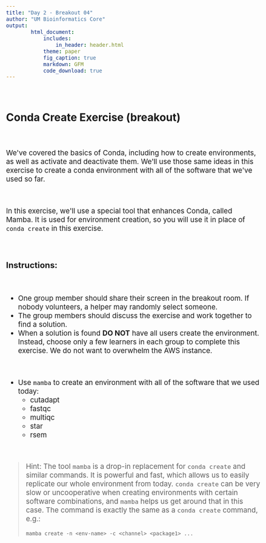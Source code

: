 ```yaml
---
title: "Day 2 - Breakout 04"
author: "UM Bioinformatics Core"
output:
        html_document:
            includes:
                in_header: header.html
            theme: paper
            fig_caption: true
            markdown: GFM
            code_download: true
---
```

<style type="text/css">
body{ /* Normal  */
      font-size: 14pt;
  }
pre {
  font-size: 12pt
}
</style>

<br>

## Conda Create Exercise (breakout)

<br>

We've covered the basics of Conda, including how to create environments, as well as activate and deactivate them. We'll use those same ideas in this exercise to create a conda environment with all of the software that we've used so far.

<br>

In this exercise, we'll use a special tool that enhances Conda, called Mamba. It is used for environment creation, so you will use it in place of `conda create` in this exercise.

<br>

### Instructions:

<br>

- One group member should share their screen in the breakout room. If nobody volunteers, a helper may randomly select someone.
- The group members should discuss the exercise and work together to find a solution.
- When a solution is found **DO NOT** have all users create the environment. Instead, choose only a few learners in each group to complete this exercise. We do not want to overwhelm the AWS instance.

<br>

- Use `mamba` to create an environment with all of the software that we used today:
    - cutadapt
    - fastqc
    - multiqc
    - star
    - rsem

<br>

> Hint: The tool `mamba` is a drop-in replacement for `conda create` and similar commands.
> It is powerful and fast, which allows us to easily replicate our whole environment from today.
> `conda create` can be very slow or uncooperative when creating environments with certain
> software combinations, and `mamba` helps us get around that in this case.
> The command is exactly the same as a `conda create` command, e.g.:
>
> ~~~
> mamba create -n <env-name> -c <channel> <package1> ...
> ~~~

<br>

